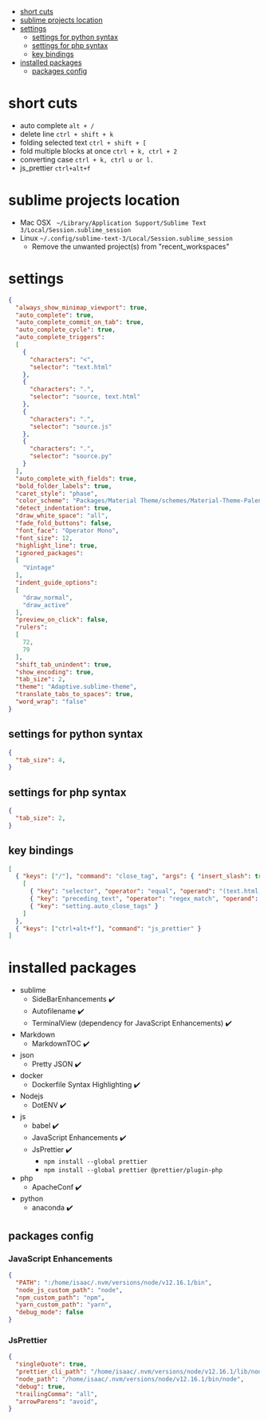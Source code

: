 <!-- MarkdownTOC autolink="true" levels="1,2" -->

- [short cuts](#short-cuts)
- [sublime projects location](#sublime-projects-location)
- [settings](#settings)
  - [settings for python syntax](#settings-for-python-syntax)
  - [settings for php syntax](#settings-for-php-syntax)
  - [key bindings](#key-bindings)
- [installed packages](#installed-packages)
  - [packages config](#packages-config)

<!-- /MarkdownTOC -->
# short cuts

- auto complete `alt + /`
- delete line `ctrl + shift + k`
- folding selected text `ctrl + shift + [`
- fold multiple blocks at once `ctrl + k, ctrl + 2`
- converting case `ctrl + k, ctrl u or l.`
- js_prettier `ctrl+alt+f`

# sublime projects location

- Mac OSX
` ~/Library/Application Support/Sublime Text 3/Local/Session.sublime_session`
- Linux
`~/.config/sublime-text-3/Local/Session.sublime_session`
  - Remove the unwanted project(s) from "recent_workspaces"

# settings

```json
{
  "always_show_minimap_viewport": true,
  "auto_complete": true,
  "auto_complete_commit_on_tab": true,
  "auto_complete_cycle": true,
  "auto_complete_triggers":
  [
    {
      "characters": "<",
      "selector": "text.html"
    },
    {
      "characters": ".",
      "selector": "source, text.html"
    },
    {
      "characters": ".",
      "selector": "source.js"
    },
    {
      "characters": ".",
      "selector": "source.py"
    }
  ],
  "auto_complete_with_fields": true,
  "bold_folder_labels": true,
  "caret_style": "phase",
  "color_scheme": "Packages/Material Theme/schemes/Material-Theme-Palenight.tmTheme",
  "detect_indentation": true,
  "draw_white_space": "all",
  "fade_fold_buttons": false,
  "font_face": "Operator Mono",
  "font_size": 12,
  "highlight_line": true,
  "ignored_packages":
  [
    "Vintage"
  ],
  "indent_guide_options":
  [
    "draw_normal",
    "draw_active"
  ],
  "preview_on_click": false,
  "rulers":
  [
    72,
    79
  ],
  "shift_tab_unindent": true,
  "show_encoding": true,
  "tab_size": 2,
  "theme": "Adaptive.sublime-theme",
  "translate_tabs_to_spaces": true,
  "word_wrap": "false"
}
```

## settings for python syntax

```json
{
  "tab_size": 4,
}
```

## settings for php syntax

```json
{
  "tab_size": 2,
}
```

## key bindings

```json
[
  { "keys": ["/"], "command": "close_tag", "args": { "insert_slash": true }, "context":
    [
      { "key": "selector", "operator": "equal", "operand": "(text.html, text.xml, meta.jsx.js) - string - comment", "match_all": true },
      { "key": "preceding_text", "operator": "regex_match", "operand": ".*<$", "match_all": true },
      { "key": "setting.auto_close_tags" }
    ]
  },
  { "keys": ["ctrl+alt+f"], "command": "js_prettier" }
]
```

# installed packages

- sublime
    - Side​Bar​Enhancements ✔️
    - Autofilename ✔️
    - TerminalView (dependency for JavaScript Enhancements) ✔️
- Markdown
    - MarkdownTOC ✔️
- json
    - Pretty JSON ✔️
- docker
    - Dockerfile Syntax Highlighting ✔️
- Nodejs
    - DotENV ✔️
- js
    - babel ✔️
    - JavaScript Enhancements ✔️
    - JsPrettier ✔️
      - `npm install --global prettier`
      - `npm install --global prettier @prettier/plugin-php`
- php
  - Apache​Conf ✔️
- python
    - anaconda ✔️

## packages config

### Java​Script Enhancements

```json
{
  "PATH": ":/home/isaac/.nvm/versions/node/v12.16.1/bin",
  "node_js_custom_path": "node",
  "npm_custom_path": "npm",
  "yarn_custom_path": "yarn",
  "debug_mode": false
}
```

### JsPrettier

```json
{
  "singleQuote": true,
  "prettier_cli_path": "/home/isaac/.nvm/versions/node/v12.16.1/lib/node_modules/prettier/bin-prettier.js",
  "node_path": "/home/isaac/.nvm/versions/node/v12.16.1/bin/node",
  "debug": true,
  "trailingComma": "all",
  "arrowParens": "avoid",
}
```
